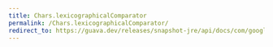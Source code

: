 ```yaml
---
title: Chars.lexicographicalComparator
permalink: /Chars.lexicographicalComparator/
redirect_to: https://guava.dev/releases/snapshot-jre/api/docs/com/google/common/primitives/Chars.html#lexicographicalComparator--
---
```

